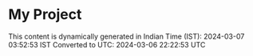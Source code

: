 # My Project

This content is dynamically generated in Indian Time (IST): 2024-03-07 03:52:53 IST
Converted to UTC: 2024-03-06 22:22:53 UTC
